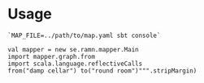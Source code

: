 Usage
=====

    `MAP_FILE=../path/to/map.yaml sbt console`

    val mapper = new se.ramn.mapper.Main
    import mapper.graph.from
    import scala.language.reflectiveCalls
    from("damp cellar") to("round room")""".stripMargin)

